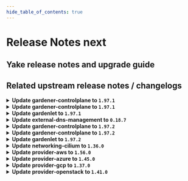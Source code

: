 ```yaml
---
hide_table_of_contents: true
---
```


# Release Notes next

## Yake release notes and upgrade guide

## Related upstream release notes / changelogs


<details>
<summary><b>Update gardener-controlplane to <code>1.97.1</code></b></summary>

# [gardener/gardener]

## 🐛 Bug Fixes

- `[USER]` Fix false-positive PrometheusCantScrape etcd-druid alert.  by @gardener-ci-robot [#10000]

## Docker Images
- admission-controller: `europe-docker.pkg.dev/gardener-project/releases/gardener/admission-controller:v1.97.1`
- apiserver: `europe-docker.pkg.dev/gardener-project/releases/gardener/apiserver:v1.97.1`
- controller-manager: `europe-docker.pkg.dev/gardener-project/releases/gardener/controller-manager:v1.97.1`
- gardenlet: `europe-docker.pkg.dev/gardener-project/releases/gardener/gardenlet:v1.97.1`
- node-agent: `europe-docker.pkg.dev/gardener-project/releases/gardener/node-agent:v1.97.1`
- operator: `europe-docker.pkg.dev/gardener-project/releases/gardener/operator:v1.97.1`
- resource-manager: `europe-docker.pkg.dev/gardener-project/releases/gardener/resource-manager:v1.97.1`
- scheduler: `europe-docker.pkg.dev/gardener-project/releases/gardener/scheduler:v1.97.1`


</details>

<details>
<summary><b>Update gardener-controlplane to <code>1.97.1</code></b></summary>

# [gardener/gardener]

## 🐛 Bug Fixes

- `[USER]` Fix false-positive PrometheusCantScrape etcd-druid alert.  by @gardener-ci-robot [#10000]

## Docker Images
- admission-controller: `europe-docker.pkg.dev/gardener-project/releases/gardener/admission-controller:v1.97.1`
- apiserver: `europe-docker.pkg.dev/gardener-project/releases/gardener/apiserver:v1.97.1`
- controller-manager: `europe-docker.pkg.dev/gardener-project/releases/gardener/controller-manager:v1.97.1`
- gardenlet: `europe-docker.pkg.dev/gardener-project/releases/gardener/gardenlet:v1.97.1`
- node-agent: `europe-docker.pkg.dev/gardener-project/releases/gardener/node-agent:v1.97.1`
- operator: `europe-docker.pkg.dev/gardener-project/releases/gardener/operator:v1.97.1`
- resource-manager: `europe-docker.pkg.dev/gardener-project/releases/gardener/resource-manager:v1.97.1`
- scheduler: `europe-docker.pkg.dev/gardener-project/releases/gardener/scheduler:v1.97.1`


</details>

<details>
<summary><b>Update gardenlet to <code>1.97.1</code></b></summary>

# [gardener/gardener]

## 🐛 Bug Fixes

- `[USER]` Fix false-positive PrometheusCantScrape etcd-druid alert.  by @gardener-ci-robot [#10000]

## Docker Images
- admission-controller: `europe-docker.pkg.dev/gardener-project/releases/gardener/admission-controller:v1.97.1`
- apiserver: `europe-docker.pkg.dev/gardener-project/releases/gardener/apiserver:v1.97.1`
- controller-manager: `europe-docker.pkg.dev/gardener-project/releases/gardener/controller-manager:v1.97.1`
- gardenlet: `europe-docker.pkg.dev/gardener-project/releases/gardener/gardenlet:v1.97.1`
- node-agent: `europe-docker.pkg.dev/gardener-project/releases/gardener/node-agent:v1.97.1`
- operator: `europe-docker.pkg.dev/gardener-project/releases/gardener/operator:v1.97.1`
- resource-manager: `europe-docker.pkg.dev/gardener-project/releases/gardener/resource-manager:v1.97.1`
- scheduler: `europe-docker.pkg.dev/gardener-project/releases/gardener/scheduler:v1.97.1`


</details>

<details>
<summary><b>Update external-dns-management to <code>0.18.7</code></b></summary>

# [gardener/external-dns-management]

## 🏃 Others

- `[OPERATOR]` Update golang from `1.22.3` to `1.22.4` by @MartinWeindel [#372]

## Docker Images
- dns-controller-manager: `europe-docker.pkg.dev/gardener-project/releases/dns-controller-manager:v0.18.7`


</details>

<details>
<summary><b>Update gardener-controlplane to <code>1.97.2</code></b></summary>

# [gardener/gardener]

## 🐛 Bug Fixes

- `[OPERATOR]` Fix an issue with federation that causes garden-prometheus to consume excessive amounts of memory. by @rickardsjp [#10013]

## Docker Images
- admission-controller: `europe-docker.pkg.dev/gardener-project/releases/gardener/admission-controller:v1.97.2`
- apiserver: `europe-docker.pkg.dev/gardener-project/releases/gardener/apiserver:v1.97.2`
- controller-manager: `europe-docker.pkg.dev/gardener-project/releases/gardener/controller-manager:v1.97.2`
- gardenlet: `europe-docker.pkg.dev/gardener-project/releases/gardener/gardenlet:v1.97.2`
- node-agent: `europe-docker.pkg.dev/gardener-project/releases/gardener/node-agent:v1.97.2`
- operator: `europe-docker.pkg.dev/gardener-project/releases/gardener/operator:v1.97.2`
- resource-manager: `europe-docker.pkg.dev/gardener-project/releases/gardener/resource-manager:v1.97.2`
- scheduler: `europe-docker.pkg.dev/gardener-project/releases/gardener/scheduler:v1.97.2`


</details>

<details>
<summary><b>Update gardener-controlplane to <code>1.97.2</code></b></summary>

# [gardener/gardener]

## 🐛 Bug Fixes

- `[OPERATOR]` Fix an issue with federation that causes garden-prometheus to consume excessive amounts of memory. by @rickardsjp [#10013]

## Docker Images
- admission-controller: `europe-docker.pkg.dev/gardener-project/releases/gardener/admission-controller:v1.97.2`
- apiserver: `europe-docker.pkg.dev/gardener-project/releases/gardener/apiserver:v1.97.2`
- controller-manager: `europe-docker.pkg.dev/gardener-project/releases/gardener/controller-manager:v1.97.2`
- gardenlet: `europe-docker.pkg.dev/gardener-project/releases/gardener/gardenlet:v1.97.2`
- node-agent: `europe-docker.pkg.dev/gardener-project/releases/gardener/node-agent:v1.97.2`
- operator: `europe-docker.pkg.dev/gardener-project/releases/gardener/operator:v1.97.2`
- resource-manager: `europe-docker.pkg.dev/gardener-project/releases/gardener/resource-manager:v1.97.2`
- scheduler: `europe-docker.pkg.dev/gardener-project/releases/gardener/scheduler:v1.97.2`


</details>

<details>
<summary><b>Update gardenlet to <code>1.97.2</code></b></summary>

# [gardener/gardener]

## 🐛 Bug Fixes

- `[OPERATOR]` Fix an issue with federation that causes garden-prometheus to consume excessive amounts of memory. by @rickardsjp [#10013]

## Docker Images
- admission-controller: `europe-docker.pkg.dev/gardener-project/releases/gardener/admission-controller:v1.97.2`
- apiserver: `europe-docker.pkg.dev/gardener-project/releases/gardener/apiserver:v1.97.2`
- controller-manager: `europe-docker.pkg.dev/gardener-project/releases/gardener/controller-manager:v1.97.2`
- gardenlet: `europe-docker.pkg.dev/gardener-project/releases/gardener/gardenlet:v1.97.2`
- node-agent: `europe-docker.pkg.dev/gardener-project/releases/gardener/node-agent:v1.97.2`
- operator: `europe-docker.pkg.dev/gardener-project/releases/gardener/operator:v1.97.2`
- resource-manager: `europe-docker.pkg.dev/gardener-project/releases/gardener/resource-manager:v1.97.2`
- scheduler: `europe-docker.pkg.dev/gardener-project/releases/gardener/scheduler:v1.97.2`


</details>

<details>
<summary><b>Update networking-cilium to <code>1.36.0</code></b></summary>

# [gardener/gardener-extension-networking-cilium]

## 🏃 Others

- `[OPERATOR]` This extension is now using the new way of providing monitoring configuration (ref [GEP-19](https://github.com/gardener/gardener/blob/master/docs/proposals/19-migrating-observability-stack-to-operators.md)) in case a shoot cluster's Prometheus has been migrated to management via `prometheus-operator`. by @rfranzke [#307]
- `[OPERATOR]` Update cilium to `v1.15.6`. by @DockToFuture [#351]

## Docker Images
- gardener-extension-admission-cilium: `europe-docker.pkg.dev/gardener-project/releases/gardener/extensions/admission-cilium:v1.36.0`
- gardener-extension-networking-cilium: `europe-docker.pkg.dev/gardener-project/releases/gardener/extensions/networking-cilium:v1.36.0`


</details>

<details>
<summary><b>Update provider-aws to <code>1.56.0</code></b></summary>

# [gardener/machine-controller-manager]

## ⚠️ Breaking Changes

- `[OPERATOR]` Change OCI Image Registry from GCR (`eu.gcr.io/gardener-project`) to Artifact-Registry (`europe-docker.pkg.dev/gardener-project/releases`). Users should update their references. by @ccwienk [gardener/machine-controller-manager#878]
- `[DEVELOPER]`  New provider method Driver.InitializeMachine added for Post-Creation VM Instance Initialization steps. by @elankath [gardener/machine-controller-manager#898]
## 🐛 Bug Fixes

- `[OPERATOR]` Fix for edge case of Node object deletion missed during machine termination. by @elankath [gardener/machine-controller-manager#887]
- `[DEVELOPER]` A bug in `UpdateNodeToMachine` which cause the IT to fail is fixed. by @elankath [gardener/machine-controller-manager#893]
- `[DEVELOPER]` MCM restart happens properly in integration tests now. This fix will get activated, once this version is vendored in your mcm-provider by @sssash18 [gardener/machine-controller-manager#879]
## 🏃 Others

- `[OPERATOR]` Removed vendor directory by @rishabh-11 [gardener/machine-controller-manager#903]
- `[OPERATOR]` Updated k8s dependencies to `v0.29.3` by @rishabh-11 [gardener/machine-controller-manager#907]
- `[OPERATOR]` fixed IT for seed with k8s >= 1.27 as control cluster  by @piyuagr [gardener/machine-controller-manager#869]
- `[OPERATOR]` machine controller won't reconcile machine on non-spec update events by @himanshu-kun [gardener/machine-controller-manager#877]
- `[OPERATOR]` Architecture field added in the nodetemplate. This will allow CA to pickup architecture from machine class and schedule pods on relevant arch nodes. by @sssash18 [gardener/machine-controller-manager#894]
- `[DEVELOPER]` go-git now removed from dependencies due to CVE's. by @elankath [gardener/machine-controller-manager#896]
- `[DEVELOPER]` Bump `k8s.io/*` deps to `v0.28.2` by @afritzler [gardener/machine-controller-manager#858]
## 📖 Documentation

- `[DEVELOPER]` Phase transition diagram for a machine object is added to FAQs by @himanshu-kun [gardener/machine-controller-manager#886]
# [gardener/machine-controller-manager-provider-aws]

## ✨ New Features

- `[OPERATOR]` Add `Ipv6AddressCount` and `Ipv6PrefixCount` to enable the assignment of an ipv6 address and an ipv6 prefix to instances. by @gardener-robot-ci-2 [gardener/machine-controller-manager-provider-aws#162]
- `[USER]` It is now possible to specify CPU options for AWS instances. by @AndreasBurger [gardener/machine-controller-manager-provider-aws#161]
- `[USER]` Implements the driver metrics added to MCM in version `0.50.0` such that duration of calls to AWS and any failed requests are recorded:  
  * driver_request_duration_seconds  
  * driver_requests_failed_total by @saley89 [gardener/machine-controller-manager-provider-aws#153]
## 🏃 Others

- `[OPERATOR]` Vendor directory removed by @rishabh-11 [gardener/machine-controller-manager-provider-aws#160]
# [gardener/gardener-extension-provider-aws]

## 📰 Noteworthy

- `[OPERATOR]` Aws error code `NoSuchHostedZone` is now ignored on DNSRecord deletion by @Kostov6 [#971]
## ✨ New Features

- `[USER]` CPU Options for AWS instances can now be set in the worker config. by @AndreasBurger [#924]
## 🏃 Others

- `[OPERATOR]` A problem with deploying MachineClasses that reference an operating system image whose version contains a `+` character was fixed.  by @MrBatschner [#983]
- `[OPERATOR]` Validation of shoots now takes the CloudProfile into account to make sure that the configured images are defined. by @AndreasBurger [#979]

## Docker Images
- gardener-extension-admission-aws: `europe-docker.pkg.dev/gardener-project/releases/gardener/extensions/admission-aws:v1.56.0`
- gardener-extension-provider-aws: `europe-docker.pkg.dev/gardener-project/releases/gardener/extensions/provider-aws:v1.56.0`


</details>

<details>
<summary><b>Update provider-azure to <code>1.45.0</code></b></summary>

# [gardener/machine-controller-manager-provider-azure]

## 📰 Noteworthy

- `[USER]` The cloud instance to connect to can now be configured via the provider spec by @AndreasBurger [gardener/machine-controller-manager-provider-azure#148]
## 🏃 Others

- `[USER]` Machine-Controller-Manager Provider-Azure now supports enabling of vm boot diagnostics.  by @hebelsan [gardener/machine-controller-manager-provider-azure#136]
- `[USER]` Add support for `ConfidentialVM` types in Azure. by @kon-angelo [gardener/machine-controller-manager-provider-azure#146]
- `[USER]` Error Code is now extracted from azcore.ResponseError.ErrorCode by @rishabh-11 [gardener/machine-controller-manager-provider-azure#153]
- `[USER]` Fix passing data disk caching method by @hebelsan [gardener/machine-controller-manager-provider-azure#149]
- `[DEVELOPER]` Removed vendor directory by @rishabh-11 [gardener/machine-controller-manager-provider-azure#140]
- `[DEVELOPER]` Switch AzureDataDisk.Lun from pointer to value by @hebelsan [gardener/machine-controller-manager-provider-azure#150]
# [gardener/gardener-extension-provider-azure]

## ✨ New Features

- `[USER]` Extension-Provider-Azure now supports enabling of vm boot diagnostics in the worker providerConfig. by @hebelsan [#808]
## 🏃 Others

- `[OPERATOR]` Add support for confidential VMs by @kon-angelo [#835]
- `[OPERATOR]` The CIDR blocks used for shoot egress will now be provided via the status of the shoot's infrastructure-resource by @AndreasBurger [#852]
- `[OPERATOR]` `OverconstrainedZonalAllocationRequest` is now classified as `ERR_RETRYABLE_CONFIGURATION_PROBLEM` by @Kostov6 [#881]
- `[OPERATOR]` Improve flow shoot deletion with custom vnet by @hebelsan [#896]
- `[OPERATOR]` A problem with deploying MachineClasses that reference an operating system image whose version contains a `+` character was fixed.  by @AndreasBurger [#898]
# [gardener/machine-controller-manager]

## ⚠️ Breaking Changes

- `[DEVELOPER]`  New provider method Driver.InitializeMachine added for Post-Creation VM Instance Initialization steps. by @elankath [gardener/machine-controller-manager#898]
## 🏃 Others

- `[OPERATOR]` Updated k8s dependencies to `v0.29.3` by @rishabh-11 [gardener/machine-controller-manager#907]
- `[OPERATOR]` Removed vendor directory by @rishabh-11 [gardener/machine-controller-manager#903]

## Docker Images
- gardener-extension-admission-azure: `europe-docker.pkg.dev/gardener-project/releases/gardener/extensions/admission-azure:v1.45.0`
- gardener-extension-provider-azure: `europe-docker.pkg.dev/gardener-project/releases/gardener/extensions/provider-azure:v1.45.0`


</details>

<details>
<summary><b>Update provider-gcp to <code>1.37.0</code></b></summary>

# [gardener/machine-controller-manager]

## ⚠️ Breaking Changes

- `[DEVELOPER]`  New provider method Driver.InitializeMachine added for Post-Creation VM Instance Initialization steps. by @elankath [gardener/machine-controller-manager#898]
## 🏃 Others

- `[OPERATOR]` Updated k8s dependencies to `v0.29.3` by @rishabh-11 [gardener/machine-controller-manager#907]
- `[OPERATOR]` Removed vendor directory by @rishabh-11 [gardener/machine-controller-manager#903]
# [gardener/machine-controller-manager-provider-gcp]

## 🏃 Others

- `[USER]` The providerSpec validation has changed for the following driver calls:-  
  - DeleteMachine, ListMachines, and GetMachineStatus validate only the zone field in the providerSpec. by @rishabh-11 [gardener/machine-controller-manager-provider-gcp#123]
- `[USER]` Remove strict validation about disk types by @kon-angelo [gardener/machine-controller-manager-provider-gcp#108]
- `[DEVELOPER]` Removed vendor directory by @rishabh-11 [gardener/machine-controller-manager-provider-gcp#112]
- `[DEVELOPER]` Support for passing disk params provisioned-iops and provisioned-throughput by @hebelsan [gardener/machine-controller-manager-provider-gcp#122]
# [gardener/gardener-extension-provider-gcp]

## ✨ New Features

- `[USER]` Add support for specifying data volume sourceImage in the workerConfig by @hebelsan [#751]
## 🏃 Others

- `[OPERATOR]` A problem with deploying MachineClasses that reference an operating system image whose version contains a `+` character was fixed.  by @AndreasBurger [#787]
- `[OPERATOR]` Support and validation of disk params provisioned-iops and provisioned-throughput by @hebelsan [#743]

## Docker Images
- gardener-extension-admission-gcp: `europe-docker.pkg.dev/gardener-project/releases/gardener/extensions/admission-gcp:v1.37.0`
- gardener-extension-provider-gcp: `europe-docker.pkg.dev/gardener-project/releases/gardener/extensions/provider-gcp:v1.37.0`


</details>

<details>
<summary><b>Update provider-openstack to <code>1.41.0</code></b></summary>

# [gardener/gardener-extension-provider-openstack]

## 🏃 Others

- `[OPERATOR]` Add migration test for the infrastructure reconciler by @kon-angelo [#779]
- `[OPERATOR]` QoL improvements to the infrastructure reconciler by @kon-angelo [#779]
- `[OPERATOR]` A problem with deploying MachineClasses that reference an operating system image whose version contains a `+` character was fixed.  by @AndreasBurger [#795]
- `[USER]` When a missing router is being encountered during reconciliation/deletion it will now be classified as `ERR_INFRA_DEPENDENCIES`, enabling force deletion of the shoot via annotation. by @AndreasBurger [#794]

## Docker Images
- gardener-extension-admission-openstack: `europe-docker.pkg.dev/gardener-project/releases/gardener/extensions/admission-openstack:v1.41.0`
- gardener-extension-provider-openstack: `europe-docker.pkg.dev/gardener-project/releases/gardener/extensions/provider-openstack:v1.41.0`


</details>
